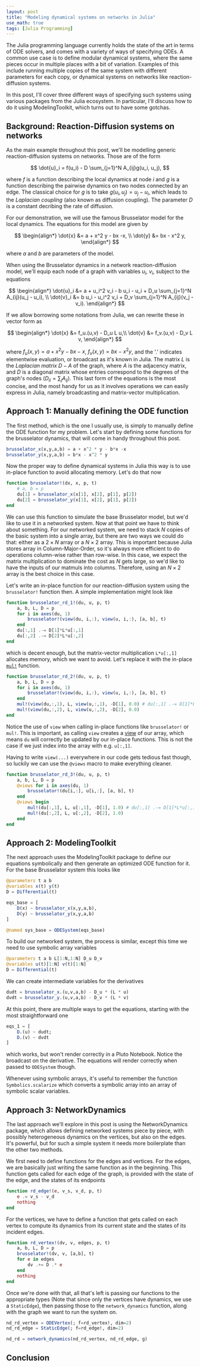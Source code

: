 ```yaml
---
layout: post
title: "Modeling dynamical systems on networks in Julia"
use_math: true
tags: [Julia Programming]
---
```


The Julia programming language currently holds the state of the art in terms of ODE solvers, and comes with a variety of ways of specifying ODEs. A common use case is to define modular dynamical systems, where the same pieces occur in multiple places with a bit of variation. Examples of this include running multiple copies of the same system with different parameters for each copy, or dynamical systems on networks like reaction-diffusion systems.

In this post, I'll cover three different ways of specifying such systems using various packages from the Julia ecosystem. In particular, I'll discuss how to do it using ModelingToolkit, which turns out to have some gotchas.

## Background: Reaction-Diffusion systems on networks

As the main example throughout this post, we'll be modelling generic reaction-diffusion systems on networks. Those are of the form

$$ \dot{u}_i = f(u_i) - D \sum_{j=1}^N A_{ij}g(u_i, u_j), $$

where $f$ is a function describing the local dynamics at node $i$ and $g$ is a function describing the pairwise dynamics on two nodes connected by an edge. The classical choice for $g$ is to take $g(u_i,u_j) = u_j - u_i$, which leads to the *Laplacian coupling* (also known as diffusion coupling). The parameter $D$ is a constant decribing the rate of diffusion.

For our demonstration, we will use the famous Brusselator model for the local dynamics. The equations for this model are given by

$$ \begin{align*} 
\dot{x} &= a + x^2 y - bx -x, \\
\dot{y} &= bx - x^2 y,
\end{align*} $$

where $a$ and $b$ are parameters of the model.

When using the Brusselator dynamics in a network reaction-diffusion model, we'll equip each node of a graph with variables $u_i$, $v_i$, subject to the equations

$$ \begin{align*}
\dot{u}_i &= a + u_i^2 v_i - b u_i - u_i + D_u \sum_{j=1}^N A_{ij}(u_j - u_i), \\
\dot{v}_i &= b u_i - u_i^2 v_i + D_v \sum_{j=1}^N A_{ij}(v_j - v_i).
\end{align*} $$

If we allow borrowing some notations from Julia, we can rewrite these in vector form as

$$ \begin{align*}
\dot{x} &= f_u.(u,v) - D_u L u,\\
\dot{v} &= f_v.(u,v) - D_v L v,
\end{align*} $$

where $f_u(x,y) = a + x^2 y - bx - x$, $f_v(x,y) = bx - x^2 y$, and the '.' indicates elementwise evaluation, or broadcast as it's known in Julia. The matrix $L$ is the *Laplacian matrix* $D-A$ of the graph, where $A$ is the adjacency matrix, and $D$ is a diagonal matrix whose entries correspond to the degrees of the graph's nodes ($D_{ii} = \sum_j A_{ij}$). This last form of the equations is the most concise, and the most handy for us as it involves operations we can easily express in Julia, namely broadcasting and matrix-vector multiplication.

## Approach 1: Manually defining the ODE function

The first method, which is the one I usually use, is simply to manually define the ODE function for my problem. Let's start by defining some functions for the brusselator dynamics, that will come in handy throughout this post.

```julia
brusselator_x(x,y,a,b) = a + x^2 * y - b*x -x
brusselator_y(x,y,a,b) = b*x - x^2 * y
```

Now the proper way to define dynamical systems in Julia this way is to use in-place function to avoid allocating memory. Let's do that now

```julia
function brusselator!(dx, x, p, t)
    # a, b = p
    du[1] = brusselator_x(x[1], x[2], p[1], p[2])
    du[2] = brusselator_y(x[1], x[2], p[1], p[2])
end
```

We can use this function to simulate the base Brusselator model, but we'd like to use it in a networked system. Now at that point we have to think about something. For our networked system, we need to stack $N$ copies of the basic system into a single array, but there are two ways we could do that: either as a $2 \times N$ array or a $N \times 2$ array. This is important because Julia stores array in Column-Major-Order, so it's always more efficient to do operations column-wise rather than row-wise. In this case, we expect the matrix multiplication to dominate the cost as $N$ gets large, so we'd like to have the inputs of our matmuls into columns. Therefore, using an $N \times 2$ array is the best choice in this case.

Let's write an in-place function for our reaction-diffusion system using the `brusselator!` function then. A simple implementation might look like

```julia
function brusselator_rd_1!(du, u, p, t)
    a, b, L, D = p
    for i in axes(du, 1)
        brusselator!(view(du, i,:), view(u, i,:), [a, b], t)
    end
    du[:,1] .-= D[1]*L*u[:,1]
    du[:,2] .-= D[2]*L*u[:,2]
end
```
which is decent enough, but the matrix-vector multiplication `L*u[:,1]` allocates memory, which we want to avoid. Let's replace it with the in-place [`mul!`](https://docs.julialang.org/en/v1/stdlib/LinearAlgebra/#LinearAlgebra.mul!) function.

```julia
function brusselator_rd_2!(du, u, p, t)
    a, b, L, D = p
    for i in axes(du, 1)
        brusselator!(view(du, i,:), view(u, i,:), [a, b], t)
    end
    mul!(view(du,:,1), L, view(u,:,1), -D[1], 0.0) # du[:,1] .-= D[1]*L*u[:,1]
    mul!(view(du,:,2), L, view(u,:,2), -D[2], 0.0)
end
```

Notice the use of `view` when calling in-place functions like `brusselator!` or `mul!`. This is important, as calling `view` creates a [view](https://docs.julialang.org/en/v1/base/arrays/#Views-(SubArrays-and-other-view-types)) of our array, which means `du` will correctly be updated by our in-place functions. This is not the case if we just index into the array with e.g. `u[:,1]`.

Having to write `view(...)` everywhere in our code gets tedious fast though, so luckily we can use the `@views` macro to make everything cleaner.

```julia
function brusselator_rd_3!(du, u, p, t)
    a, b, L, D = p
    @views for i in axes(du, 1)
        brusselator!(du[i,:], u[i,:], [a, b], t)
    end
    @views begin
        mul!(du[:,1], L, u[:,1], -D[1], 1.0) # du[:,1] .-= D[1]*L*u[:,1]
        mul!(du[:,2], L, u[:,2], -D[2], 1.0)
    end
end
```


## Approach 2: ModelingToolkit

The next approach uses the ModelingToolkit package to define our equations symbolically and then generate an optimized ODE function for it. For the base Brusselator system this looks like

```julia
@parameters t a b
@variables x(t) y(t)
D = Differential(t)

eqs_base = [
    D(x) ~ brusselator_x(x,y,a,b),
    D(y) ~ brusselator_y(x,y,a,b)
]

@named sys_base = ODESystem(eqs_base)
```

To build our networked system, the process is similar, except this time we need to use symbolic array variables

```julia
@parameters t a b L[1:N,1:N] D_u D_v
@variables u(t)[1:N] v(t)[1:N]
D = Differential(t)
```

We can create intermediate variables for the derivatives

```julia
dudt = brusselator_x.(u,v,a,b) - D_u * (L * u)
dvdt = brusselator_y.(u,v,a,b) - D_v * (L * v)
```
At this point, there are multiple ways to get the equations, starting with the most straightforward one

```julia
eqs_1 = [
    D.(u) ~ dudt;
    D.(v) ~ dvdt
]
```

which works, but won't render correctly in a Pluto Notebook. Notice the broadcast on the derivative. The equations will render correctly when passed to `ODESystem` though.

Whenever using symbolic arrays, it's useful to remember the function `Symbolics.scalarize` which converts a symbolic array into an array of symbolic scalar variables.

## Approach 3: NetworkDynamics

The last approach we'll explore in this post is using the NetworkDynamics package, which allows defining networked systems piece by piece, with possibly heterogeneous dynamics on the vertices, but also on the edges. It's powerful, but for such a simple system it needs more boilerplate than the other two methods.

We first need to define functions for the edges and vertices. For the edges, we are basically just writing the same function as in the beginning. This function gets called for each edge of the graph, is provided with the state of the edge, and the states of its endpoints

```julia
function rd_edge!(e, v_s, v_d, p, t)
    e .= v_s - v_d
    nothing
end
```

For the vertices, we have to define a function that gets called on each vertex to compute its dynamics from its current state and the states of its incident edges.

```julia
function rd_vertex!(dv, v, edges, p, t)
    a, b, L, D = p
    brusselator!(dv, v, [a,b], t)
    for e in edges
        dv .+= D .* e
    end
    nothing
end
```

Once we're done with that, all that's left is passing our functions to the appropriate types (Note that since only the vertices have dynamics, we use a `StaticEdge`), then passing those to the `network_dynamics` function, along with the graph we want to run the system on.

```julia
nd_rd_vertex = ODEVertex(; f=rd_vertex!, dim=2)
nd_rd_edge = StaticEdge(; f=rd_edge!, dim=2)

nd_rd = network_dynamics(nd_rd_vertex, nd_rd_edge, g)
```

## Conclusion